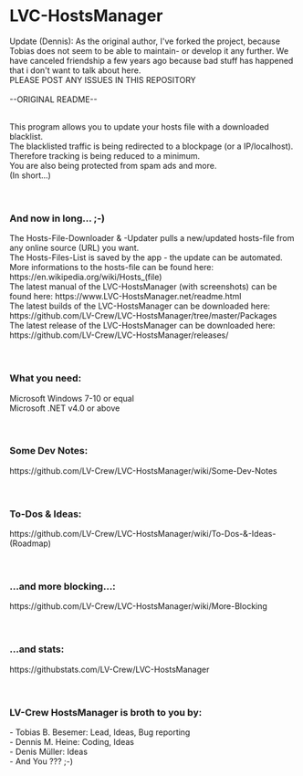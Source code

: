 # LVC-HostsManager

Update (Dennis):
As the original author, I've forked the project, because Tobias does not seem to be able to maintain- or develop it any further. We have canceled friendship a few years ago because bad stuff has happened that i don't want to talk about here.<br>
PLEASE POST ANY ISSUES IN THIS REPOSITORY<br><br>
--ORIGINAL README--<br><br>


This program allows you to update your hosts file with a downloaded blacklist.<br>
The blacklisted traffic is being redirected to a blockpage (or a IP/localhost).<br>
Therefore tracking is being reduced to a minimum.<br>
You are also being protected from spam ads and more.<br>
(In short...)<br>
<br>
<br>
<h3><b>And now in long... ;-)</b></h3>
The Hosts-File-Downloader & -Updater pulls a new/updated hosts-file from any online source (URL) you want.<br>
The Hosts-Files-List is saved by the app - the update can be automated.<br>
More informations to the hosts-file can be found here: https://en.wikipedia.org/wiki/Hosts_(file)<br>
The latest manual of the LVC-HostsManager (with screenshots) can be found here: https://www.LVC-HostsManager.net/readme.html<br>
The latest builds of the LVC-HostsManager can be downloaded here: https://github.com/LV-Crew/LVC-HostsManager/tree/master/Packages<br>
The latest release of the LVC-HostsManager can be downloaded here: https://github.com/LV-Crew/LVC-HostsManager/releases/<br>
<br>
<br>
<h3><b>What you need:</b></h3>
Microsoft Windows 7-10 or equal<br>
Microsoft .NET v4.0 or above<br>
<br>
<br>
<h3><b>Some Dev Notes:</b></h3>
https://github.com/LV-Crew/LVC-HostsManager/wiki/Some-Dev-Notes<br>
<br>
<br>
<h3><b>To-Dos & Ideas:</b></h3>
https://github.com/LV-Crew/LVC-HostsManager/wiki/To-Dos-&-Ideas-(Roadmap)<br>
<br>
<br>
<h3><b>...and more blocking...:</b></h3>
https://github.com/LV-Crew/LVC-HostsManager/wiki/More-Blocking<br>
<br>
<br>
<h3><b>...and stats:</b></h3>
https://githubstats.com/LV-Crew/LVC-HostsManager<br>
<br>
<br>
<h3><b>LV-Crew HostsManager is broth to you by:</b></h3>
- Tobias B. Besemer: Lead, Ideas, Bug reporting<br>
- Dennis M. Heine: Coding, Ideas<br>
- Denis Müller: Ideas<br>
- And You ??? ;-)<br>
